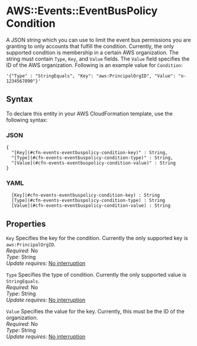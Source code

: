 # AWS::Events::EventBusPolicy Condition<a name="aws-properties-events-eventbuspolicy-condition"></a>

A JSON string which you can use to limit the event bus permissions you are granting to only accounts that fulfill the condition\. Currently, the only supported condition is membership in a certain AWS organization\. The string must contain `Type`, `Key`, and `Value` fields\. The `Value` field specifies the ID of the AWS organization\. Following is an example value for `Condition`:

 `'{"Type" : "StringEquals", "Key": "aws:PrincipalOrgID", "Value": "o-1234567890"}'` 

## Syntax<a name="aws-properties-events-eventbuspolicy-condition-syntax"></a>

To declare this entity in your AWS CloudFormation template, use the following syntax:

### JSON<a name="aws-properties-events-eventbuspolicy-condition-syntax.json"></a>

```
{
  "[Key](#cfn-events-eventbuspolicy-condition-key)" : String,
  "[Type](#cfn-events-eventbuspolicy-condition-type)" : String,
  "[Value](#cfn-events-eventbuspolicy-condition-value)" : String
}
```

### YAML<a name="aws-properties-events-eventbuspolicy-condition-syntax.yaml"></a>

```
﻿  [Key](#cfn-events-eventbuspolicy-condition-key) : String
﻿  [Type](#cfn-events-eventbuspolicy-condition-type) : String
﻿  [Value](#cfn-events-eventbuspolicy-condition-value) : String
```

## Properties<a name="aws-properties-events-eventbuspolicy-condition-properties"></a>

`Key`  <a name="cfn-events-eventbuspolicy-condition-key"></a>
Specifies the key for the condition\. Currently the only supported key is `aws:PrincipalOrgID`\.  
*Required*: No  
*Type*: String  
*Update requires*: [No interruption](https://docs.aws.amazon.com/AWSCloudFormation/latest/UserGuide/using-cfn-updating-stacks-update-behaviors.html#update-no-interrupt)

`Type`  <a name="cfn-events-eventbuspolicy-condition-type"></a>
Specifies the type of condition\. Currently the only supported value is `StringEquals`\.  
*Required*: No  
*Type*: String  
*Update requires*: [No interruption](https://docs.aws.amazon.com/AWSCloudFormation/latest/UserGuide/using-cfn-updating-stacks-update-behaviors.html#update-no-interrupt)

`Value`  <a name="cfn-events-eventbuspolicy-condition-value"></a>
Specifies the value for the key\. Currently, this must be the ID of the organization\.  
*Required*: No  
*Type*: String  
*Update requires*: [No interruption](https://docs.aws.amazon.com/AWSCloudFormation/latest/UserGuide/using-cfn-updating-stacks-update-behaviors.html#update-no-interrupt)
